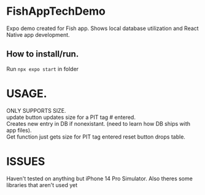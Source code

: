 # FishAppTechDemo
Expo demo created for Fish app. Shows local database utilization and React Native app development.  
## How to install/run.  
Run `npx expo start` in folder
# USAGE.  
ONLY SUPPORTS SIZE.    
update button updates size for a PIT tag # entered.   
Creates new entry in DB if nonexistant. (need to learn how DB ships with app files).  
Get function just gets size for PIT tag entered
reset button drops table.      
# ISSUES
Haven't tested on anything but iPhone 14 Pro Simulator. Also theres some libraries that aren't used yet

